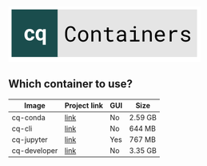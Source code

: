 ![logo](./logo/logo.svg)

## Which container to use?

Image | Project link | GUI | Size
--- | --- | --- | ---
cq-conda | [link](/cq-conda) | No | 2.59 GB
cq-cli | [link](/cq-cli) | No | 644 MB
cq-jupyter | [link](https://github.com/bernhard-42/jupyter-cadquery) | Yes | 767 MB
cq-developer | [link](/cq-developer) | No | 3.35 GB